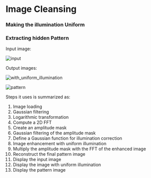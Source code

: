 # Image Cleansing
### Making the illumination Uniform
### Extracting hidden Pattern

Input image:

![input](https://github.com/bishwa221/image_cleansing/assets/94813630/01bd9862-7865-49c6-86fc-cc7f527c4082)


Output images:

![with_uniform_illumination](https://github.com/bishwa221/image_cleansing/assets/94813630/d19315e0-6f77-47dd-a078-fad97365f547)


![pattern](https://github.com/bishwa221/image_cleansing/assets/94813630/529d67bd-3ae4-4b10-acdf-cbde59e9663c)


Steps it uses is summarized as:

1. Image loading
2. Gaussian filtering
3. Logarithmic transformation
4. Compute a 2D FFT
5. Create an amplitude mask
6. Gaussian filtering of the amplitude mask
7. Define a Gaussian function for illumination correction
8. Image enhancement with uniform illumination
9. Multiply the amplitude mask with the FFT of the enhanced image
10. Reconstruct the final pattern image
11. Display the input image
12. Display the image with uniform illumination
13. Display the pattern image

